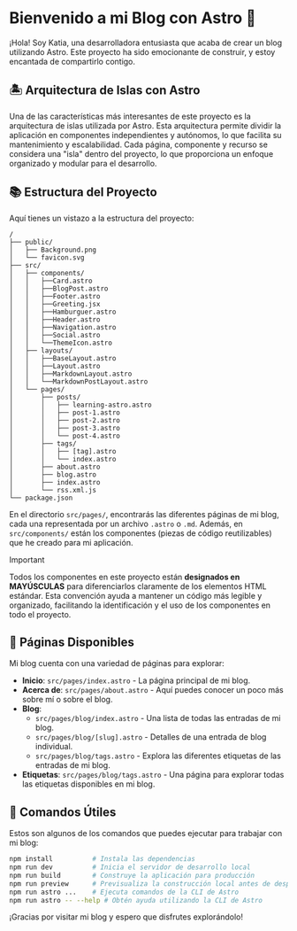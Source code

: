 # Bienvenido a mi Blog con Astro 🚀

¡Hola! Soy Katia, una desarrolladora entusiasta que acaba de crear un blog utilizando Astro. Este proyecto ha sido emocionante de construir, y estoy encantada de compartirlo contigo.

## 🏝️ Arquitectura de Islas con Astro

Una de las características más interesantes de este proyecto es la arquitectura de islas utilizada por Astro. Esta arquitectura permite dividir la aplicación en componentes independientes y autónomos, lo que facilita su mantenimiento y escalabilidad. Cada página, componente y recurso se considera una "isla" dentro del proyecto, lo que proporciona un enfoque organizado y modular para el desarrollo.

## 📚 Estructura del Proyecto

Aquí tienes un vistazo a la estructura del proyecto:

```text
/
├── public/
│   ├── Background.png
│   └── favicon.svg
├── src/
│   ├── components/
│   │   ├──Card.astro
│   │   ├──BlogPost.astro
│   │   ├──Footer.astro
│   │   ├──Greeting.jsx
│   │   ├──Hamburguer.astro
│   │   ├──Header.astro
│   │   ├──Navigation.astro
│   │   ├──Social.astro
│   │   └──ThemeIcon.astro
│   ├── layouts/
│   │   ├──BaseLayout.astro
│   │   ├──Layout.astro
│   │   ├──MarkdownLayout.astro
│   │   └──MarkdownPostLayout.astro
│   └── pages/
│       ├── posts/
│       │   ├── learning-astro.astro
│       │   ├── post-1.astro
│       │   ├── post-2.astro
│       │   ├── post-3.astro
│       │   └── post-4.astro
│       ├── tags/
│       │   ├── [tag].astro
│       │   └── index.astro
│       ├── about.astro
│       ├── blog.astro
│       ├── index.astro
│       └── rss.xml.js
└── package.json
```

En el directorio `src/pages/`, encontrarás las diferentes páginas de mi blog, cada una representada por un archivo `.astro` o `.md`. Además, en `src/components/` están los componentes (piezas de código reutilizables) que he creado para mi aplicación.

>[!IMPORTANT]
>Todos los componentes en este proyecto están **designados en MAYÚSCULAS** para diferenciarlos claramente de los elementos HTML estándar. Esta convención ayuda a mantener un código más legible y organizado, facilitando la identificación y el uso de los componentes en todo el proyecto.


## 📝 Páginas Disponibles

Mi blog cuenta con una variedad de páginas para explorar:

- **Inicio**: `src/pages/index.astro` - La página principal de mi blog.
- **Acerca de**: `src/pages/about.astro` - Aquí puedes conocer un poco más sobre mí o sobre el blog.
- **Blog**: 
  - `src/pages/blog/index.astro` - Una lista de todas las entradas de mi blog.
  - `src/pages/blog/[slug].astro` - Detalles de una entrada de blog individual.
  - `src/pages/blog/tags.astro` - Explora las diferentes etiquetas de las entradas de mi blog.
- **Etiquetas**: `src/pages/blog/tags.astro` - Una página para explorar todas las etiquetas disponibles en mi blog.

## 🚀 Comandos Útiles

Estos son algunos de los comandos que puedes ejecutar para trabajar con mi blog:

```sh
npm install          # Instala las dependencias
npm run dev          # Inicia el servidor de desarrollo local
npm run build        # Construye la aplicación para producción
npm run preview      # Previsualiza la construcción local antes de desplegar
npm run astro ...    # Ejecuta comandos de la CLI de Astro
npm run astro -- --help # Obtén ayuda utilizando la CLI de Astro
```

¡Gracias por visitar mi blog y espero que disfrutes explorándolo!
